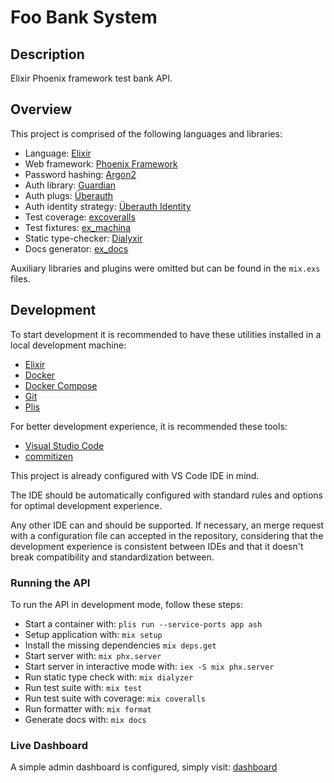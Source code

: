 # Foo Bank System

## Description

Elixir Phoenix framework test bank API.

## Overview

This project is comprised of the following languages and libraries:

- Language: [Elixir](https://elixir-lang.org/)
- Web framework: [Phoenix Framework](https://www.phoenixframework.org/)
- Password hashing: [Argon2](https://hexdocs.pm/argon2_elixir/api-reference.html)
- Auth library: [Guardian](https://hexdocs.pm/guardian/readme.html)
- Auth plugs: [Überauth](https://hexdocs.pm/ueberauth/readme.html)
- Auth identity strategy: [Überauth Identity](https://github.com/ueberauth/ueberauth_identity)
- Test coverage: [excoveralls](https://hexdocs.pm/excoveralls/readme.html)
- Test fixtures: [ex_machina](https://hexdocs.pm/ex_machina/readme.html)
- Static type-checker: [Dialyxir](https://hexdocs.pm/dialyxir/readme.html)
- Docs generator: [ex_docs](https://hexdocs.pm/ex_doc/Mix.Tasks.Docs.html)

Auxiliary libraries and plugins were omitted but can be found in the
`mix.exs` files.

## Development

To start development it is recommended to have these utilities installed
in a local development machine:

- [Elixir](https://elixir-lang.org/)
- [Docker](https://www.docker.com/)
- [Docker Compose](https://docs.docker.com/compose/install/)
- [Git](https://git-scm.com/)
- [Plis](https://github.com/IcaliaLabs/plis)

For better development experience, it is recommended these tools:

- [Visual Studio Code](https://code.visualstudio.com/)
- [commitizen](https://github.com/commitizen/cz-cli)

This project is already configured with VS Code IDE in mind.

The IDE should be automatically configured with standard rules and
options for optimal development experience.

Any other IDE can and should be supported. If necessary, an merge
request with a configuration file can accepted in the repository,
considering that the development experience is consistent between IDEs
and that it doesn't break compatibility and standardization between.

### Running the API

To run the API in development mode, follow these steps:

- Start a container with: `plis run --service-ports app ash`
- Setup application with: `mix setup`
- Install the missing dependencies `mix deps.get`  
- Start server with: `mix phx.server`
- Start server in interactive mode with: `iex -S mix phx.server`
- Run static type check with: `mix dialyzer`
- Run test suite with: `mix test`
- Run test suite with coverage: `mix coveralls`
- Run formatter with: `mix format`
- Generate docs with: `mix docs`

### Live Dashboard

A simple admin dashboard is configured, simply visit:
[dashboard](localhost:8000/dashboard)
